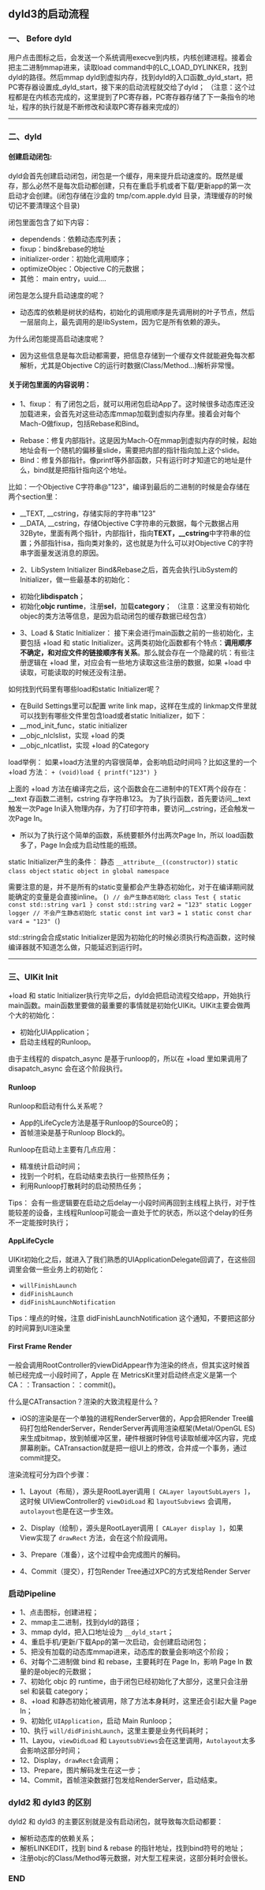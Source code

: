 ## dyld3的启动流程

### 一、 Before dyld
用户点击图标之后，会发送一个系统调用execve到内核，内核创建进程。接着会把主二进制mmap进来，读取load command中的LC_LOAD_DYLINKER，找到dyld的路径。然后mmap dyld到虚拟内存，找到dyld的入口函数_dyld_start，把PC寄存器设置成_dyld_start，接下来的启动流程就交给了dyld；
（注意：这个过程都是在内核态完成的，这里提到了PC寄存器，PC寄存器存储了下一条指令的地址，程序的执行就是不断修改和读取PC寄存器来完成的）

--------

### 二、dyld

#### 创建启动闭包:
dyld会首先创建启动闭包，闭包是一个缓存，用来提升启动速度的。既然是缓存，那么必然不是每次启动都创建，只有在重启手机或者下载/更新app的第一次启动才会创建。(闭包存储在沙盒的 tmp/com.apple.dyld 目录，清理缓存的时候切记不要清理这个目录)

闭包里面包含了如下内容：
- dependends：依赖动态库列表；
- fixup：bind&rebase的地址
- initializer-order：初始化调用顺序；
- optimizeObjec：Objective C的元数据；
- 其他： main entry，uuid....

闭包是怎么提升启动速度的呢？
- 动态库的依赖是树状的结构，初始化的调用顺序是先调用树的叶子节点，然后一层层向上，最先调用的是libSystem，因为它是所有依赖的源头。

为什么闭包能提高启动速度呢？
- 因为这些信息是每次启动都需要，把信息存储到一个缓存文件就能避免每次都解析，尤其是Objective C的运行时数据(Class/Method...)解析非常慢。

#### 关于闭包里面的内容说明：
* 1、fixup：
有了闭包之后，就可以用闭包启动App了。这时候很多动态库还没加载进来，会首先对这些动态库mmap加载到虚拟内存里。接着会对每个Mach-O做fixup，包括Rebase和Bind。
- Rebase：修复内部指针。这是因为Mach-O在mmap到虚拟内存的时候，起始地址会有一个随机的偏移量slide，需要把内部的指针指向加上这个slide。
- Bind：修复外部指针。像printf等外部函数，只有运行时才知道它的地址是什么，bind就是把指针指向这个地址。

比如：一个Objective C字符串@"123"，编译到最后的二进制的时候是会存储在两个section里：
- __TEXT, __cstring，存储实际的字符串"123"
- __DATA, __cstring，存储Objective C字符串的元数据，每个元数据占用32Byte，里面有两个指针，内部指针，指向**TEXT，__cstring**中字符串的位置；外部指针isa，指向类对象的，这也就是为什么可以对Objective C的字符串字面量发送消息的原因。


* 2、LibSystem Initializer
Bind&Rebase之后，首先会执行LibSystem的Initializer，做一些最基本的初始化：
- 初始化**libdispatch**；
- 初始化**objc runtime**，注册**sel**，加载**category**；
（注意：这里没有初始化objec的类方法等信息，是因为启动闭包的缓存数据已经包含）


* 3、Load & Static Initializer：
接下来会进行main函数之前的一些初始化，主要包括 +load 和 static Initializer。这两类初始化函数都有个特点：**调用顺序不确定，和对应文件的链接顺序有关系**。那么就会存在一个隐藏的坑：有些注册逻辑在 +load 里，对应会有一些地方读取这些注册的数据，如果 +load 中读取，可能读取的时候还没有注册。

如何找到代码里有哪些load和static Initializer呢？
- 在Build Settings里可以配置 write link map，这样在生成的 linkmap文件里就可以找到有哪些文件里包含load或者static Initializer，如下：
- __mod_init_func，static initializer
- __objc_nlclslist，实现 +load 的类
- __objc_nlcatlist，实现 +load 的Category


load举例：
如果+load方法里的内容很简单，会影响启动时间吗？比如这里的一个 +load 方法：
`+ (void)load { printf("123") }`

上面的 +load 方法在编译完之后，这个函数会在二进制中的TEXT两个段存在：
__text 存函数二进制，cstring 存字符串123。
为了执行函数，首先要访问__text触发一次Page In读入物理内存，为了打印字符串，要访问__cstring，还会触发一次Page In。
- 所以为了执行这个简单的函数，系统要额外付出两次Page In，所以 load函数多了，Page In会成为启动性能的瓶颈。


static Initializer产生的条件：
静态
`__attribute__((constructor))`
`static class object`
`static object in global namespace`

需要注意的是，并不是所有的static变量都会产生静态初始化，对于在编译期间就能确定的变量是会直接inline。
(```)
// 会产生静态初始化
class Test {
static const std::string var1
}
const std::string var2 = "123"
static Logger logger
// 不会产生静态初始化
static const int var3 = 1
static const char var4 = "123"
(```)

std::string会合成static Initializer是因为初始化的时候必须执行构造函数，这时候编译器就不知道怎么做，只能延迟到运行时。

--------------

### 三、UIKit Init
+load 和 static Initializer执行完毕之后，dyld会把启动流程交给app，开始执行main函数。main函数里要做的最重要的事情就是初始化UIKit。UIKit主要会做两个大的初始化：
- 初始化UIApplication；
- 启动主线程的Runloop。

由于主线程的 dispatch_async 是基于runloop的，所以在 +load 里如果调用了disapatch_async 会在这个阶段执行。

#### Runloop
Runloop和启动有什么关系呢？
- App的LifeCycle方法是基于Runloop的Source0的；
- 首帧渲染是基于Runloop Block的。

Runloop在启动上主要有几点应用：
- 精准统计启动时间；
- 找到一个时机，在启动结束去执行一些预热任务；
- 利用Runloop打散耗时的启动预热任务；

Tips： 会有一些逻辑要在启动之后delay一小段时间再回到主线程上执行，对于性能较差的设备，主线程Runloop可能会一直处于忙的状态，所以这个delay的任务不一定能按时执行；


#### AppLifeCycle
UIKit初始化之后，就进入了我们熟悉的UIApplicationDelegate回调了，在这些回调里会做一些业务上的初始化：
- `willFinishLaunch`
- `didFinishLaunch`
- `didFinishLaunchNotification`

Tips：埋点的时候，注意 didFinishLaunchNotification 这个通知，不要把这部分的时间算到UI渲染里


#### First Frame Render
一般会调用RootController的viewDidAppear作为渲染的终点，但其实这时候首帧已经完成一小段时间了，Apple 在 MetricsKit里对启动终点定义是第一个 CA：：Transaction：：commit()。

什么是CATransaction？渲染的大致流程是什么？
- iOS的渲染是在一个单独的进程RenderServer做的，App会把Render Tree编码打包给RenderServer，RenderServer再调用渲染框架(Metal/OpenGL ES)来生成bitmap，放到帧缓冲区里，硬件根据时钟信号读取帧缓冲区内容，完成屏幕刷新。CATransaction就是把一组UI上的修改，合并成一个事务，通过commit提交。

渲染流程可分为四个步骤：
* 1、Layout（布局），源头是RootLayer调用 `[ CALayer layoutSubLayers ]`，这时候 UIViewController的 `viewDidLoad` 和 `layoutSubviews` 会调用，`autolayout`也是在这一步生效。

* 2、Display（绘制），源头是RootLayer调用 `[ CALayer display ]`，如果View实现了 `drawRect` 方法，会在这个阶段调用。

* 3、Prepare（准备），这个过程中会完成图片的解码。

* 4、Commit（提交），打包Render Tree通过XPC的方式发给Render Server



### 启动Pipeline
* 1、点击图标，创建进程；
* 2、mmap主二进制，找到dyld的路径；
* 3、mmap dyld，把入口地址设为 `__dyld_start`；
* 4、重启手机/更新/下载App的第一次启动，会创建启动闭包；
* 5、把没有加载的动态库mmap进来，动态库的数量会影响这个阶段；
* 6、对每个二进制做 bind 和 rebase，主要耗时在 Page In，影响 Page In 数量的是objec的元数据；
* 7、初始化 objc 的 runtime，由于闭包已经初始化了大部分，这里只会注册 sel 和装载 category；
* 8、+load 和静态初始化被调用，除了方法本身耗时，这里还会引起大量 Page In；
* 9、初始化 `UIApplication`，启动 Main Runloop；
* 10、执行 `will/didFinishLaunch`，这里主要是业务代码耗时；
* 11、Layou，`viewDidLoad` 和 `LayoutsubViews`会在这里调用，`Autolayout`太多会影响这部分时间；
* 12、Display，`drawRect`会调用；
* 13、Prepare，图片解码发生在这一步；
* 14、Commit，首帧渲染数据打包发给RenderServer，启动结束。



### dyld2 和 dyld3 的区别
dyld2 和 dyld3 的主要区别就是没有启动闭包，就导致每次启动都要：
- 解析动态库的依赖关系；
- 解析LINKEDIT，找到 bind & rebase 的指针地址，找到bind符号的地址；
- 注册objc的Class/Method等元数据，对大型工程来说，这部分耗时会很长。


### END

